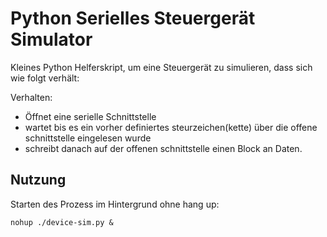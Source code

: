# Python Serielles Steuergerät Simulator

Kleines Python Helferskript, um eine Steuergerät zu simulieren, dass sich wie folgt verhält:

Verhalten:
- Öffnet eine serielle Schnittstelle
- wartet bis es ein vorher definiertes steurzeichen(kette) über die offene schnittstelle eingelesen wurde
- schreibt danach auf der offenen schnittstelle einen Block an Daten. 

## Nutzung
Starten des Prozess im Hintergrund ohne hang up:

```
nohup ./device-sim.py &
```
